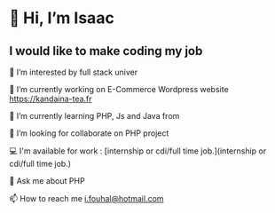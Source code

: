 # 👋 Hi, I’m Isaac

## I would like to make coding my job

👀 I’m interested by full stack univer

🔭 I’m currently working on E-Commerce Wordpress website https://kandaina-tea.fr

🌱 I’m currently learning PHP, Js and Java from 

👯 I’m looking for collaborate on PHP project

💻 I'm available for work : [internship or cdi/full time job.](internship or cdi/full time job.)

💬 Ask me about PHP

📫 How to reach me i.fouhal@hotmail.com
